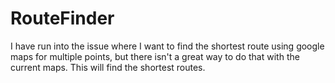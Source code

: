 # RouteFinder
I have run into the issue where I want to find the shortest route using google maps for multiple points, but there isn't a great way to do that with the current maps. This will find the shortest routes.
